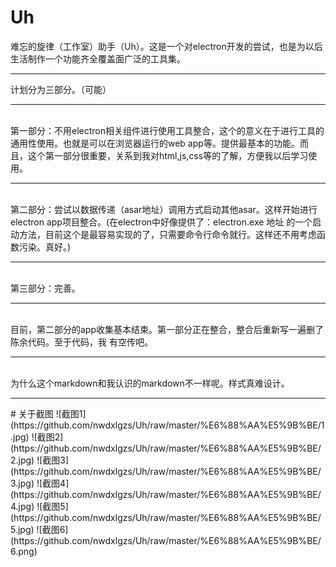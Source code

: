 # Uh
难忘的旋律（工作室）助手（Uh）。这是一个对electron开发的尝试，也是为以后生活制作一个功能齐全覆盖面广泛的工具集。
<hr/>
计划分为三部分。（可能）
<hr/><br/> 第一部分：不用electron相关组件进行使用工具整合，这个的意义在于进行工具的通用性使用。也就是可以在浏览器运行的web app等。提供最基本的功能。而且，这个第一部分很重要，关系到我对html,js,css等的了解，方便我以后学习使用。
<hr/><br/> 第二部分：尝试以数据传递（asar地址）调用方式启动其他asar。这样开始进行electron app项目整合。(在electron中好像提供了：electron.exe 地址 的一个启动方法，目前这个是最容易实现的了，只需要命令行命令就行。这样还不用考虑函数污染。真好。)
<hr/><br/> 第三部分：完善。
<hr/><br/> 目前，第二部分的app收集基本结束。第一部分正在整合，整合后重新写一遍删了陈余代码。至于代码，我
有空传吧。
<hr/><br/>
为什么这个markdown和我认识的markdown不一样呢。样式真难设计。
<hr/>
# 关于截图
![截图1](https://github.com/nwdxlgzs/Uh/raw/master/%E6%88%AA%E5%9B%BE/1.jpg)
![截图2](https://github.com/nwdxlgzs/Uh/raw/master/%E6%88%AA%E5%9B%BE/2.jpg)
![截图3](https://github.com/nwdxlgzs/Uh/raw/master/%E6%88%AA%E5%9B%BE/3.jpg)
![截图4](https://github.com/nwdxlgzs/Uh/raw/master/%E6%88%AA%E5%9B%BE/4.jpg)
![截图5](https://github.com/nwdxlgzs/Uh/raw/master/%E6%88%AA%E5%9B%BE/5.jpg)
![截图6](https://github.com/nwdxlgzs/Uh/raw/master/%E6%88%AA%E5%9B%BE/6.png)
